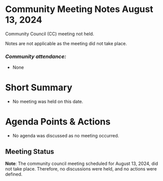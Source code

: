 # Community Meeting Notes August 13, 2024

Community Council (CC) meeting not held.

Notes are not applicable as the meeting did not take place.

### _Community attendance:_

*   None

# Short Summary

-   No meeting was held on this date.

# Agenda Points & Actions

*   No agenda was discussed as no meeting occurred.

## Meeting Status

__Note__: The community council meeting scheduled for August 13, 2024, did not take place. Therefore, no discussions were held, and no actions were defined.